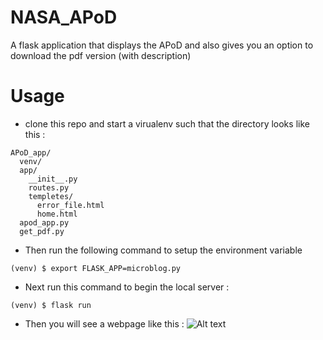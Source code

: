 # NASA_APoD
A flask application that displays the APoD and also gives you an option to download the pdf version (with description)

# Usage  
* clone this repo and start a virualenv such that the directory looks like this :
```
APoD_app/
  venv/
  app/
    __init__.py
    routes.py
    templetes/
      error_file.html
      home.html
  apod_app.py
  get_pdf.py

```
* Then run the following command to setup the environment variable
```
(venv) $ export FLASK_APP=microblog.py
```
* Next run this command to begin the local server :
```
(venv) $ flask run
```
* Then you will see a webpage like this :
![Alt text](https://drive.google.com/uc?export=view&id=15sdIW2tR0UJP-u1nWt91hEMyu4E9Bso4?raw=true "Title")  
